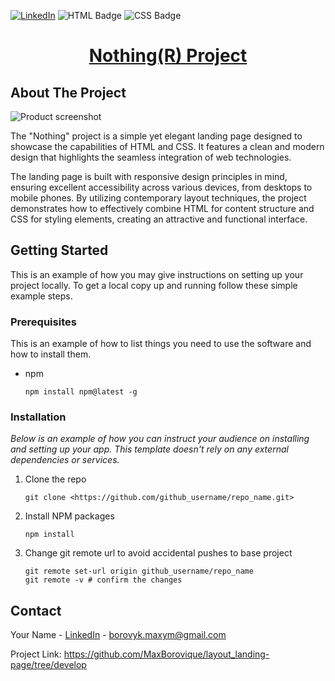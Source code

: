 [![LinkedIn][linkedin-shield]][linkedin-url]
![HTML Badge][HTML-shield]
![CSS Badge][CSS-shield]


<!-- PROJECT LOGO -->
<h1 align="center">
  <a href="https://maxborovique.github.io/layout_landing-page/">
    Nothing(R) Project
  </a>
</h1>   

<!-- ABOUT THE PROJECT -->

## About The Project

![Product screenshot][product-screenshot]

The "Nothing" project is a simple yet elegant landing page designed to showcase the capabilities of HTML and CSS. It features a clean and modern design that highlights the seamless integration of web technologies.

The landing page is built with responsive design principles in mind, ensuring excellent accessibility across various devices, from desktops to mobile phones. By utilizing contemporary layout techniques, the project demonstrates how to effectively combine HTML for content structure and CSS for styling elements, creating an attractive and functional interface.


<!-- GETTING STARTED -->

## Getting Started

This is an example of how you may give instructions on setting up your project locally.
To get a local copy up and running follow these simple example steps.

### Prerequisites

This is an example of how to list things you need to use the software and how to install them.

- npm
    
    ```
    npm install npm@latest -g
    
    ```
    

### Installation

*Below is an example of how you can instruct your audience on installing and setting up your app. This template doesn't rely on any external dependencies or services.*

1. Clone the repo
    
    ```
    git clone <https://github.com/github_username/repo_name.git>
    
    ```
    
2. Install NPM packages
    
    ```
    npm install
    
    ```
    
    
3. Change git remote url to avoid accidental pushes to base project
    
    ```
    git remote set-url origin github_username/repo_name
    git remote -v # confirm the changes
    
    ```
    


<!-- ROADMAP -->


## Contact

Your Name - [LinkedIn](www.linkedin.com/in/maksym-borovyk-front-end) - [borovyk.maxym@gmail.com](mailto:borovyk.maxym@gmail.com)

Project Link: https://github.com/MaxBorovique/layout_landing-page/tree/develop

<!-- MARKDOWN LINKS & IMAGES -->
<!-- https://www.markdownguide.org/basic-syntax/#reference-style-links -->
[product-screenshot]: https://drive.google.com/uc?id=1gDTkZqN-A7tFV-m4oYpRn8MUAsxPovV6
[linkedin-shield]: https://img.shields.io/badge/-LinkedIn-black.svg?style=for-the-badge&logo=linkedin&colorB=555
[linkedin-url]: www.linkedin.com/in/maksym-borovyk-front-end
[product-screenshot]: https://drive.google.com/file/d/1gDTkZqN-A7tFV-m4oYpRn8MUAsxPovV6/view?usp=sharing
[HTML-shield]: https://img.shields.io/badge/HTML-5E7C7A?style=for-the-badge&logo=html5&logoColor=white
[HTML-url]: https://developer.mozilla.org/en-US/docs/Web/HTML
[HTML-tutorial]: https://www.w3schools.com/html/
[HTML-reference]: https://www.w3.org/TR/html52/
[CSS-shield]: https://img.shields.io/badge/CSS-4D93D9?style=for-the-badge&logo=css3&logoColor=white
[CSS-tutorial]: https://www.w3schools.com/css/
[CSS-reference]: https://www.css-reference.io/

[SCSS-url]: https://sass-lang.com/documentation/scss
[SCSS-tutorial]: https://sass-lang.com/guide
[SCSS-reference]: https://sass-lang.com/documentation/
